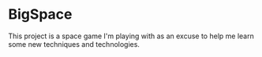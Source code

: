 # BigSpace
This project is a space game I'm playing with as an excuse to help me learn some new techniques and technologies.
